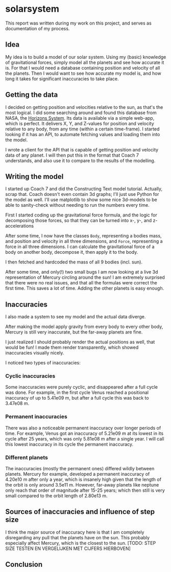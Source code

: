 # solarsystem


This report was written during my work on this project, and serves as documentation of my process.

## Idea
My idea is to build a model of our solar system. Using my (basic) knowledge of gravitational forces, simply model
all the planets and see how accurate it is. For that I would need a database
containing position and velocity of all the planets. Then I would want to see how accurate my model is,
and how long it takes for significant inaccuracies to take place.

## Getting the data
I decided on getting position and velocities relative to the sun, as that's the most logical.
I did some searching around and found this database from NASA, the [Horizons System](https://ssd.jpl.nasa.gov/horizons/).
Its data is available via a simple web-app, which is perfect. It delivers X, Y, and Z-values for position and velocity
relative to any body, from any time (within a certain time-frame). I started looking if it has an API, to automate fetching values and
loading them into the model.

I wrote a client for the API that is capable of getting position and velocity data of any planet.
I will then put this in the format that Coach 7 understands, and also use it to compare to the results of the modelling.

## Writing the model
I started up Coach 7 and did the Constructing Text model tutorial.
Actually, scrap that. Coach doesn't even contain 3d graphs; I'll just use Python for the model as well.
I'll use matplotlib to show some nice 3d-models to be able to sanity-check without needing to run the numbers every time.

First I started coding up the gravitational force formula, and the logic for decomposing those forces, so that
they can be turned into x-, y-, and z-accelerations

After some time, I now have the classes `Body`, representing a bodies mass, and position and velocity in all three dimensions,
and `Force`, representing a force in all three dimensions. I can calculate the gravitational force of a body on another body,
decompose it, then apply it to the body.

I then fetched and hardcoded the mass of all 9 bodies (incl. sun).

After some time, and only(!) two small bugs I am now looking at a live 3d representation of Mercury circling around the sun!
I am extremely surprised that there were no real issues, and that all the formulas were correct the first time.
This saves a lot of time. Adding the other planets is easy enough.

## Inaccuracies

I also made a system to see my model and the actual data diverge.

After making the model apply gravity from every body to every other body, Mercury is still very inaccurate,
but the far-away planets are fine.

I just realized I should probably render the actual positions as well, that would be fun! I made them render
transparently, which showed inaccuracies visually nicely.

I noticed two types of inaccuracies:

### Cyclic inaccuracies
Some inaccuracies were purely cyclic, and disappeared after a full cycle was done. For example, in the first cycle
Venus reached a positional inaccuracy of up to 5.41e09 m, but after a full cycle this was back to 3.47e08 m.

### Permanent inaccuracies
There was also a noticeable permanent inaccuracy over longer periods of time. For example, Venus got an inaccuracy of 5.21e09 m
at its lowest in its cycle after 25 years, which was only 5.81e08 m after a single year. I will call this
lowest inaccuracy in its cycle the permanent inaccuracy.

### Different planets
The inaccuracies (mostly the permanent ones) differed wildly between planets.
Mercury for example, developed a permanent inaccuracy of 4.20e10 m after only a year,
which is insanely high given that the length of the orbit is only around 3.5e11 m.
However, far-away planets like neptune only reach that order of magnitude after 15-25 years; which then still is very
small compared to the orbit length of 2.80e13 m.

## Sources of inaccuracies and influence of step size
I think the major source of inaccuracy here is that I am completely disregarding any pull that the planets have on the sun.
This probably especially affect Mercury, which is the closest to the sun.
[TODO: STEP SIZE TESTEN EN VERGELIJKEN MET CIJFERS HIERBOVEN]

## Conclusion
